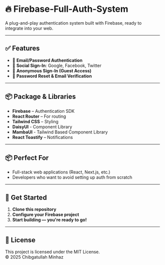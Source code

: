 # 🔥 Firebase-Full-Auth-System

A plug-and-play authentication system built with Firebase, ready to integrate into your web.

---

## ✅ Features

- 📧 **Email/Password Authentication**  
- 🔗 **Social Sign-In**: Google, Facebook, Twitter  
- 👻 **Anonymous Sign-In (Guest Access)**  
- 🔁 **Password Reset & Email Verification**  


---
## 📦 Package & Libraries

- **Firebase** – Authentication SDK  
- **React Router** – For routing  
- **Tailwind CSS** – Styling
- **DaisyUI** - Component Library
- **MambaUI** - Tailwind Based Component Library
- **React Toastify** – Notifications  

---

## 📦 Perfect For

- Full-stack web applications (React, Next.js, etc.)  
- Developers who want to avoid setting up auth from scratch

---

## 🚀 Get Started

1. **Clone this repository**
2. **Configure your Firebase project**
3. **Start building — you're ready to go!**

---

## 📄 License

This project is licensed under the MIT License.  
© 2025 Chibgatullah Minhaz
